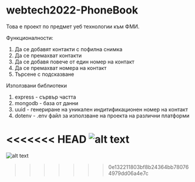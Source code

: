 # webtech2022-PhoneBook

Toва е проект по предмет уеб технологии към ФМИ.

Функционалности:
1. Да се добавят контакти с пофилна снимка
2. Да се премахват контакти
3. Да се добавя повече от един номер на контакт
4. Да се премахват номера на контакт
5. Търсене с подсказване

Използвани библиотеки
1. express - сървър частта
2. mongodb - база от данни
3. uuid - генериране на уникален индитификационен номер на контакт
4. dotenv - .env файл за използване на проекта на различни платформи

<<<<<<< HEAD
![alt text](https://github.com/Daneto123/Phonebook/blob/main/webtech%20diagram.png)
=======
![alt text](https://github.com/Daneto123/Phonebook/blob/main/webtech%20diagram.png)
>>>>>>> 0e132211803bf8b24364bb780764979dd06a4e7c

